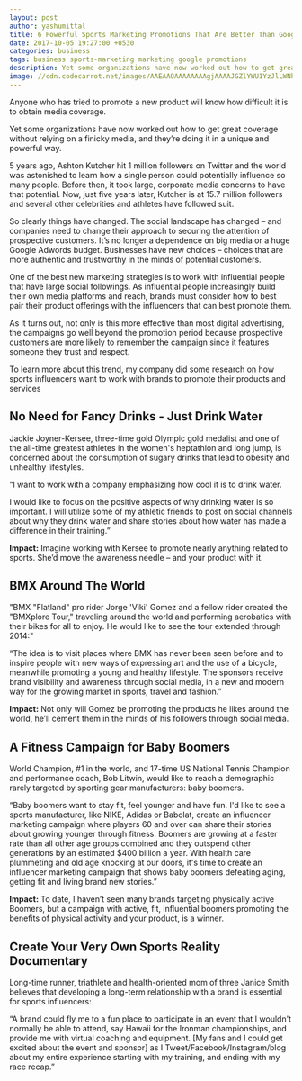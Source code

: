 ```yaml
---
layout: post
author: yashumittal
title: 6 Powerful Sports Marketing Promotions That Are Better Than Google
date: 2017-10-05 19:27:00 +0530
categories: business
tags: business sports-marketing marketing google promotions
description: Yet some organizations have now worked out how to get great coverage without relying on a finicky media, and they're doing it in a unique and powerful way.
image: //cdn.codecarrot.net/images/AAEAAQAAAAAAAAgjAAAAJGZlYWU1YzJlLWNhZmYtNDJmNy05M2MwLTRmOWE1ZjkwOTYzNA.jpg
---
```


Anyone who has tried to promote a new product will know how difficult it is to obtain media coverage.

Yet some organizations have now worked out how to get great coverage without relying on a finicky media, and they’re doing it in a unique and powerful way.

5 years ago, Ashton Kutcher hit 1 million followers on Twitter and the world was astonished to learn how a single person could potentially influence so many people. Before then, it took large, corporate media concerns to have that potential. Now, just five years later, Kutcher is at 15.7 million followers and several other celebrities and athletes have followed suit.

So clearly things have changed. The social landscape has changed – and companies need to change their approach to securing the attention of prospective customers. It’s no longer a dependence on big media or a huge Google Adwords budget. Businesses have new choices – choices that are more authentic and trustworthy in the minds of potential customers.

One of the best new marketing strategies is to work with influential people that have large social followings. As influential people increasingly build their own media platforms and reach, brands must consider how to best pair their product offerings with the influencers that can best promote them.

As it turns out, not only is this more effective than most digital advertising, the campaigns go well beyond the promotion period because prospective customers are more likely to remember the campaign since it features someone they trust and respect.

To learn more about this trend, my company did some research on how sports influencers want to work with brands to promote their products and services

## No Need for Fancy Drinks - Just Drink Water

Jackie Joyner-Kersee, three-time gold Olympic gold medalist and one of the all-time greatest athletes in the women's heptathlon and long jump, is concerned about the consumption of sugary drinks that lead to obesity and unhealthy lifestyles.

“I want to work with a company emphasizing how cool it is to drink water.

I would like to focus on the positive aspects of why drinking water is so important. I will utilize some of my athletic friends to post on social channels about why they drink water and share stories about how water has made a difference in their training.”

**Impact:** Imagine working with Kersee to promote nearly anything related to sports. She’d move the awareness needle – and your product with it.

## BMX Around The World

"BMX "Flatland" pro rider Jorge 'Viki' Gomez and a fellow rider created the "BMXplore Tour," traveling around the world and performing aerobatics with their bikes for all to enjoy. He would like to see the tour extended through 2014:"

“The idea is to visit places where BMX has never been seen before and to inspire people with new ways of expressing art and the use of a bicycle, meanwhile promoting a young and healthy lifestyle. The sponsors receive brand visibility and awareness through social media, in a new and modern way for the growing market in sports, travel and fashion.”

**Impact:** Not only will Gomez be promoting the products he likes around the world, he’ll cement them in the minds of his followers through social media.

## A Fitness Campaign for Baby Boomers

World Champion, #1 in the world, and 17-time US National Tennis Champion and performance coach, Bob Litwin, would like to reach a demographic rarely targeted by sporting gear manufacturers: baby boomers.

“Baby boomers want to stay fit, feel younger and have fun. I'd like to see a sports manufacturer, like NIKE, Adidas or Babolat, create an influencer marketing campaign where players 60 and over can share their stories about growing younger through fitness. Boomers are growing at a faster rate than all other age groups combined and they outspend other generations by an estimated $400 billion a year. With health care plummeting and old age knocking at our doors, it's time to create an influencer marketing campaign that shows baby boomers defeating aging, getting fit and living brand new stories.”

**Impact:** To date, I haven’t seen many brands targeting physically active Boomers, but a campaign with active, fit, influential boomers promoting the benefits of physical activity and your product, is a winner.

## Create Your Very Own Sports Reality Documentary

Long-time runner, triathlete and health-oriented mom of three Janice Smith believes that developing a long-term relationship with a brand is essential for sports influencers:

“A brand could fly me to a fun place to participate in an event that I wouldn't normally be able to attend, say Hawaii for the Ironman championships, and provide me with virtual coaching and equipment. [My fans and I could get excited about the event and sponsor] as I Tweet/Facebook/Instagram/blog about my entire experience starting with my training, and ending with my race recap.”
